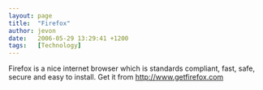 ```yaml
---
layout: page
title:  "Firefox"
author: jevon
date:   2006-05-29 13:29:41 +1200
tags:   [Technology]
---
```


Firefox is a nice internet browser which is standards compliant, fast, safe, secure and easy to install. Get it from http://www.getfirefox.com
